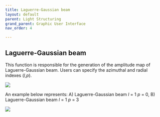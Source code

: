 ```yaml
---
title: Laguerre-Gaussian beam
layout: default
parent: Light Structuring
grand_parent: Graphic User Interface
nav_order: 4

---
```

## [](#header-2)Laguerre-Gaussian beam

This function is responsible for the generation of the amplitude map of Laguerre-Gaussian beam. 
Users can specify the azimuthal and radial indexes (_l,p_).

![](/lbsa/assets/images/Phase_shift.png)


An example below represents: A) Laguerre-Gaussian beam _l_ = 1 _p_ = 0, B) Laguerre-Gaussian beam _l_ = 1 _p_ = 3

![](/lbsa/assets/images/Phase_shift_vortex.bmp)
 


